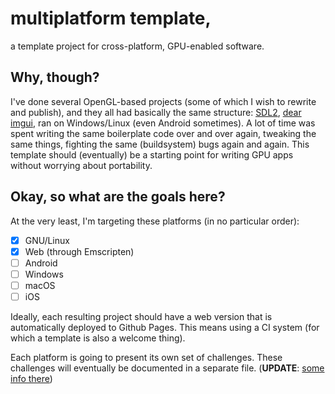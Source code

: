 # multiplatform template,

a template project for cross-platform, GPU-enabled software.

## Why, though?

I've done several OpenGL-based projects (some of which I wish to rewrite and publish), and they all had basically the same structure: [SDL2](https://libsdl.org), [dear imgui](https://github.com/ocornut/imgui), ran on Windows/Linux (even Android sometimes). A lot of time was spent writing the same boilerplate code over and over again, tweaking the same things, fighting the same (buildsystem) bugs again and again. This template should (eventually) be a starting point for writing GPU apps without worrying about portability.

## Okay, so what are the goals here?

At the very least, I'm targeting these platforms (in no particular order):

- [x] GNU/Linux
- [x] Web (through Emscripten)
- [ ] Android
- [ ] Windows
- [ ] macOS
- [ ] iOS

Ideally, each resulting project should have a web version that is automatically deployed to Github Pages. This means using a CI system (for which a template is also a welcome thing).

Each platform is going to present its own set of challenges. These challenges will eventually be documented in a separate file. (**UPDATE**: [some info there](docs/platform-quirks.md))
